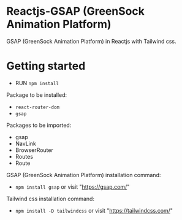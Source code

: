 
# Reactjs-GSAP (GreenSock Animation Platform)

GSAP (GreenSock Animation Platform) in Reactjs with Tailwind css.

# Getting started

- RUN ``` npm install ```

Package to be installed:
- ``` react-router-dom ```
- ``` gsap ```

Packages to be imported:
- gsap
- NavLink
- BrowserRouter
- Routes
- Route

GSAP (GreenSock Animation Platform) installation command:
- ``` npm install gsap ``` or visit "https://gsap.com/"

Tailwind css installation command:
- ``` npm install -D tailwindcss ``` or visit "https://tailwindcss.com/"
